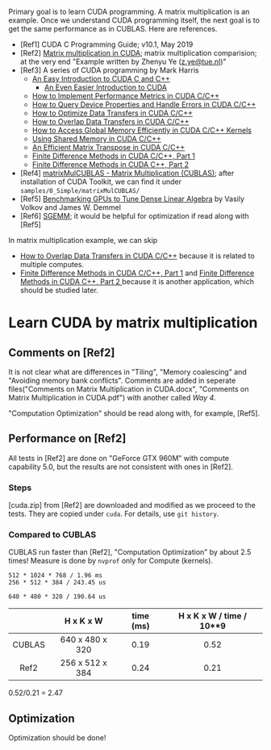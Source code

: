 Primary goal is to learn CUDA programming. A matrix multiplication is an example. Once we understand CUDA programming itself, the next goal is to get the same performance as in CUBLAS. Here are references.

- [Ref1] CUDA C Programming Guide; v10.1, May 2019
- [Ref2] [Matrix multiplication in CUDA](http://www.es.ele.tue.nl/~mwijtvliet/5KK73/?page=mmcuda); matrix multiplication comparision; at the very end "Example written by Zhenyu Ye (z.ye@tue.nl)"
- [Ref3] A series of CUDA programming by Mark Harris
    - [An Easy Introduction to CUDA C and C++](https://devblogs.nvidia.com/easy-introduction-cuda-c-and-c/)
        - [An Even Easier Introduction to CUDA](https://devblogs.nvidia.com/even-easier-introduction-cuda/)
    - [How to Implement Performance Metrics in CUDA C/C++](https://devblogs.nvidia.com/how-implement-performance-metrics-cuda-cc/)
    - [How to Query Device Properties and Handle Errors in CUDA C/C++](https://devblogs.nvidia.com/how-query-device-properties-and-handle-errors-cuda-cc/)
    - [How to Optimize Data Transfers in CUDA C/C++](https://devblogs.nvidia.com/how-optimize-data-transfers-cuda-cc/)
    - [How to Overlap Data Transfers in CUDA C/C++](https://devblogs.nvidia.com/how-overlap-data-transfers-cuda-cc/)
    - [How to Access Global Memory Efficiently in CUDA C/C++ Kernels](https://devblogs.nvidia.com/how-access-global-memory-efficiently-cuda-c-kernels/)
    - [Using Shared Memory in CUDA C/C++](https://devblogs.nvidia.com/using-shared-memory-cuda-cc/)
    - [An Efficient Matrix Transpose in CUDA C/C++](https://devblogs.nvidia.com/efficient-matrix-transpose-cuda-cc/)
    - [Finite Difference Methods in CUDA C/C++, Part 1](https://devblogs.nvidia.com/finite-difference-methods-cuda-cc-part-1/)
    - [Finite Difference Methods in CUDA C++, Part 2
](https://devblogs.nvidia.com/finite-difference-methods-cuda-c-part-2/)
- [Ref4] [matrixMulCUBLAS - Matrix Multiplication (CUBLAS)](https://docs.nvidia.com/cuda/cuda-samples/index.html#matrix-multiplication--cublas-); after installation of CUDA Toolkit, we can find it under ```samples/0_Simple/matrixMulCUBLAS/```
- [Ref5] [Benchmarking GPUs to Tune Dense Linear Algebra](https://dl.acm.org/citation.cfm?id=1413402) by Vasily Volkov and James W. Demmel
- [Ref6] [SGEMM](https://github.com/NervanaSystems/maxas/wiki/SGEMM); it would be helpful for optimization if read along with [Ref5]

In matrix multiplication example, we can skip
* [How to Overlap Data Transfers in CUDA C/C++](https://devblogs.nvidia.com/how-overlap-data-transfers-cuda-cc/) because it is related to multiple computes.
* [Finite Difference Methods in CUDA C/C++, Part 1](https://devblogs.nvidia.com/finite-difference-methods-cuda-cc-part-1/) and [Finite Difference Methods in CUDA C++, Part 2
](https://devblogs.nvidia.com/finite-difference-methods-cuda-c-part-2/) because it is another application, which should be studied later.

# Learn CUDA by matrix multiplication
## Comments on [Ref2]
It is not clear what are differences in "Tiling", "Memory coalescing" and "Avoiding memory bank conflicts". Comments are added in seperate files("Comments on Matrix Multiplication in CUDA.docx", "Comments on Matrix Multiplication in CUDA.pdf") with another called _Way 4_.

"Computation Optimization" should be read along with, for example, [Ref5].

## Performance on [Ref2]
All tests in [Ref2] are done on "GeForce GTX 960M" with compute capability 5.0, but the results are not consistent with ones in [Ref2].
### Steps
[cuda.zip] from [Ref2] are downloaded and modified as we proceed to the tests. They are copied under `cuda`. For details, use `git history`.
### Compared to CUBLAS
CUBLAS run faster than [Ref2], "Computation Optimization" by about 2.5 times! Measure is done by `nvprof` only for Compute (kernels).

    512 * 1024 * 768 / 1.96 ms
    256 * 512 * 384 / 243.45 us

    640 * 480 * 320 / 190.64 us
||H x K x W|time (ms)|H x K x W / time / 10**9|
|:----:|:----:|:----:|:----:|
|CUBLAS|640 x 480 x 320|0.19|0.52|
|Ref2|256 x 512 x 384|0.24|0.21|

0.52/0.21 = 2.47

## Optimization
Optimization should be done!
